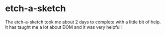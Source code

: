 # etch-a-sketch

The etch-a-sketch took me about 2 days to complete with a little bit of help.
It has taught me a lot about DOM and it was very helpful! 
